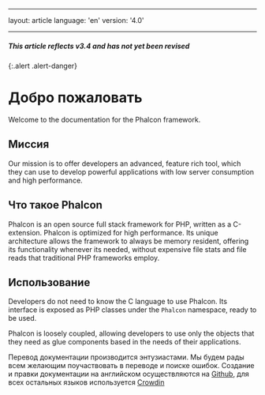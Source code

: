 * * *

layout: article language: 'en' version: '4.0'

* * *

##### This article reflects v3.4 and has not yet been revised

{:.alert .alert-danger}

# Добро пожаловать

Welcome to the documentation for the Phalcon framework.

## Миссия

Our mission is to offer developers an advanced, feature rich tool, which they can use to develop powerful applications with low server consumption and high performance.

## Что такое Phalcon

Phalcon is an open source full stack framework for PHP, written as a C-extension. Phalcon is optimized for high performance. Its unique architecture allows the framework to always be memory resident, offering its functionality whenever its needed, without expensive file stats and file reads that traditional PHP frameworks employ.

## Использование

Developers do not need to know the C language to use Phalcon. Its interface is exposed as PHP classes under the `Phalcon` namespace, ready to be used.

Phalcon is loosely coupled, allowing developers to use only the objects that they need as glue components based in the needs of their applications.

<div class="alert alert-danger">
    <p>
        Перевод документации производится энтузиастами. Мы будем рады всем желающим поучаствовать в переводе и поиске ошибок. Создание и правки документации на английском осуществляются на <a href="https://github.com/phalcon/docs">Github</a>, для всех остальных языков используется <a href="https://crowdin.com/project/phalcon-documentation">Crowdin</a>
    </p>
</div>
